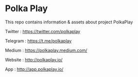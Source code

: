 # Polka Play
This repo contains information & assets about project PolkaPlay

Twitter : https://twitter.com/polkaplay

Telegram : https://t.me/polkaplay

Medium : https://polkaplay.medium.com/

Website : http://polkaplay.io/

App : http://app.polkaplay.io/
